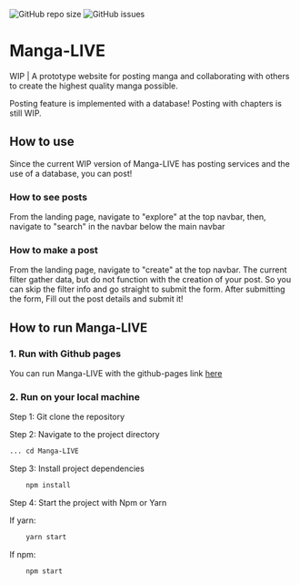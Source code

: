 ![GitHub repo size](https://img.shields.io/github/repo-size/Smerly/Manga-LIVE)
![GitHub issues](https://img.shields.io/github/issues/Smerly/Manga-LIVE)

# Manga-LIVE

WIP | A prototype website for posting manga and collaborating with others to create the highest quality manga possible.

Posting feature is implemented with a database! Posting with chapters is still WIP.

## How to use

Since the current WIP version of Manga-LIVE has posting services and the use of a database, you can post!

### How to see posts

From the landing page, navigate to "explore" at the top navbar, then, navigate to "search" in the navbar below the main navbar

### How to make a post

From the landing page, navigate to "create" at the top navbar. The current filter gather data, but do not function with the creation of your post. So you can skip the filter info and go straight to submit the form. After submitting the form, Fill out the post details and submit it!

## How to run Manga-LIVE

### 1. Run with Github pages

You can run Manga-LIVE with the github-pages link [here](https://smerly.github.io/Manga-LIVE/)

### 2. Run on your local machine

Step 1: Git clone the repository

Step 2: Navigate to the project directory

```bash
... cd Manga-LIVE
```

Step 3: Install project dependencies

```bash
    npm install
```

Step 4: Start the project with Npm or Yarn

If yarn:

```bash
    yarn start
```

If npm:

```bash
    npm start
```
